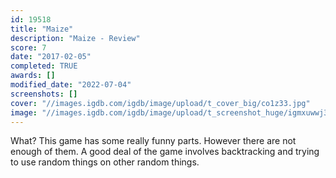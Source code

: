 ```yaml
---
id: 19518
title: "Maize"
description: "Maize - Review"
score: 7
date: "2017-02-05"
completed: TRUE
awards: []
modified_date: "2022-07-04"
screenshots: []
cover: "//images.igdb.com/igdb/image/upload/t_cover_big/co1z33.jpg"
image: "//images.igdb.com/igdb/image/upload/t_screenshot_huge/igmxuwwj3degong4rqz8.jpg"
---
```

What? This game has some really funny parts. However there are not enough of them. A good deal of the game involves backtracking and trying to use random things on other random things.